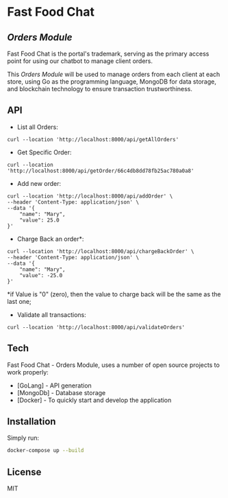 # Fast Food Chat
## _Orders Module_

Fast Food Chat is the portal's trademark, serving as the primary access point for using our chatbot to manage client orders.

This _Orders Module_ will be used to manage orders from each client at each store, using Go as the programming language, MongoDB for data storage, and blockchain technology to ensure transaction trustworthiness.

## API

- List all Orders:
```
curl --location 'http://localhost:8000/api/getAllOrders'
```
- Get Specific Order:
```
curl --location 'http://localhost:8000/api/getOrder/66c4db8dd78fb25ac780a0a8'
```
- Add new order:
```
curl --location 'http://localhost:8000/api/addOrder' \
--header 'Content-Type: application/json' \
--data '{
    "name": "Mary",
    "value": 25.0
}'
```
- Charge Back an order*:
```
curl --location 'http://localhost:8000/api/chargeBackOrder' \
--header 'Content-Type: application/json' \
--data '{
    "name": "Mary",
    "value": -25.0
}'
```
*if Value is "0" (zero), then the value to charge back will be the same as the last one;
- Validate all transactions:
```
curl --location 'http://localhost:8000/api/validateOrders'
```

## Tech

Fast Food Chat - Orders Module, uses a number of open source projects to work properly:

- [GoLang] - API generation
- [MongoDb] - Database storage
- [Docker] - To quickly start and develop the application

## Installation

Simply run:

```sh
docker-compose up --build 
```


## License

MIT

